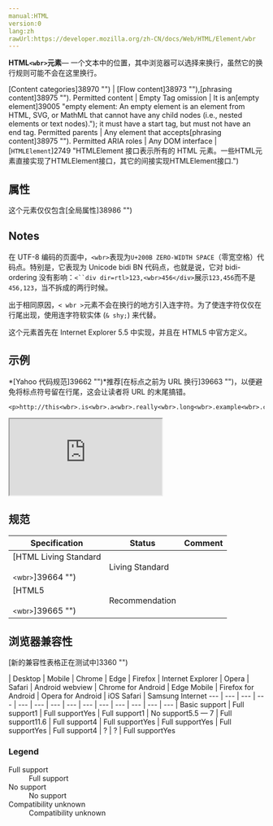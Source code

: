 ```yaml
---
manual:HTML
version:0
lang:zh
rawUrl:https://developer.mozilla.org/zh-CN/docs/Web/HTML/Element/wbr
---
```






**HTML`<wbr>`元素**— 一个文本中的位置，其中浏览器可以选择来换行，虽然它的换行规则可能不会在这里换行。


[Content categories]38970 "") | [Flow content]38973 ""),[phrasing content]38975 ""). 
Permitted content | Empty 
Tag omission | It is an[empty element]39005 "empty element: An empty element is an element from HTML, SVG, or MathML that cannot have any child nodes (i.e., nested elements or text nodes)."); it must have a start tag, but must not have an end tag. 
Permitted parents | Any element that accepts[phrasing content]38975 ""). 
Permitted ARIA roles | Any 
DOM interface | [`HTMLElement`]2749 "HTMLElement 接口表示所有的 HTML 元素。一些HTML元素直接实现了HTMLElement接口，其它的间接实现HTMLElement接口.") 


## 属性<a name="属性"></a>


这个元素仅仅包含[全局属性]38986 "")


## Notes<a name="Notes"></a>


在 UTF-8 编码的页面中，`<wbr>`表现为`U+200B ZERO-WIDTH SPACE`（零宽空格）代码点。特别是，它表现为 Unicode bidi BN 代码点，也就是说，它对 bidi-ordering 没有影响：`<``div dir=rtl>123,<wbr>456</div>`展示`123,456`而不是`456,123`，当不拆成的两行时候。



出于相同原因，`< wbr >`元素不会在换行的地方引入连字符。为了使连字符仅仅在行尾出现，使用连字符软实体 (`& shy;`) 来代替。



这个元素首先在 Internet Explorer 5.5 中实现，并且在 HTML5 中官方定义。


## 示例<a name="示例"></a>


*[Yahoo 代码规范]39662 "")*推荐[在标点之前为 URL 换行]39663 "")，以便避免将标点符号留在行尾，这会让读者将 URL 的末尾搞错。


```
<p>http://this<wbr>.is<wbr>.a<wbr>.really<wbr>.long<wbr>.example<wbr>.com/With<wbr>/deeper<wbr>/level<wbr>/pages<wbr>/deeper<wbr>/level<wbr>/pages<wbr>/deeper<wbr>/level<wbr>/pages<wbr>/deeper<wbr>/level<wbr>/pages<wbr>/deeper<wbr>/level<wbr>/pages</p>
```


<iframe src='https://mdn.mozillademos.org/zh-CN/docs/Web/HTML/Element/wbr$samples/示例?revision=1341490' width='null' height='null'></iframe>



## 规范<a name="规范"></a>

Specification | Status | Comment 
 ---  |  ---  |  ---  | 
[HTML Living Standard<br></br><small>&lt;wbr&gt;</small>]39664 "") | Living Standard |  
[HTML5<br></br><small>&lt;wbr&gt;</small>]39665 "") | Recommendation |  


## 浏览器兼容性<a name="浏览器兼容性"></a>
[新的兼容性表格正在测试中<i></i>]3360 "")

 | <abbr>Desktop<i></i></abbr> | <abbr>Mobile<i></i></abbr> 
 | <abbr>Chrome<i></i></abbr> | <abbr>Edge<i></i></abbr> | <abbr>Firefox<i></i></abbr> | <abbr>Internet Explorer<i></i></abbr> | <abbr>Opera<i></i></abbr> | <abbr>Safari<i></i></abbr> | <abbr>Android webview<i></i></abbr> | <abbr>Chrome for Android<i></i></abbr> | <abbr>Edge Mobile<i></i></abbr> | <abbr>Firefox for Android<i></i></abbr> | <abbr>Opera for Android<i></i></abbr> | <abbr>iOS Safari<i></i></abbr> | <abbr>Samsung Internet<i></i></abbr> 
 ---  |  ---  |  ---  |  ---  |  ---  |  ---  |  ---  |  ---  |  ---  |  ---  |  ---  |  ---  |  ---  |  ---  | 
Basic support | <abbr>Full support</abbr>1 | <abbr>Full support</abbr>Yes | <abbr>Full support</abbr>1 | <abbr>No support</abbr>5.5 — 7 | <abbr>Full support</abbr>11.6 | <abbr>Full support</abbr>4 | <abbr>Full support</abbr>Yes | <abbr>Full support</abbr>Yes | <abbr>Full support</abbr>Yes | <abbr>Full support</abbr>4 | <abbr>?</abbr> | <abbr>?</abbr> | <abbr>Full support</abbr>Yes 


### Legend<a name="Legend"></a>
<dl><dt id=''><abbr>Full support</abbr></dt><dd>Full support</dd><dt id=''><abbr>No support</abbr></dt><dd>No support</dd><dt id=''><abbr>Compatibility unknown</abbr></dt><dd>Compatibility unknown</dd></dl>



